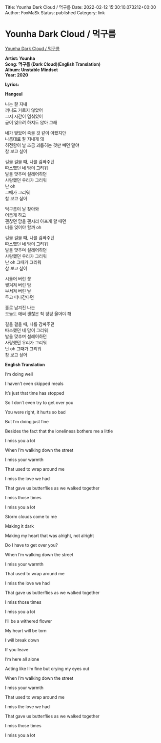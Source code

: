 Title: Younha Dark Cloud / 먹구름
Date: 2022-02-12 15:30:10.073212+00:00
Author: FoxMaSk
Status: published
Category: link


# Younha Dark Cloud / 먹구름

[Younha Dark Cloud / 먹구름](https://www.klyricsforyou.com/2020/01/younha-dark-cloud-lyrics.html)



**Artist: Younha**\
**Song: 먹구름 (Dark Cloud)(English Translation)**\
**Album: Unstable Mindset**\
**Year: 2020**

**Lyrics:**

**Hangeul**

 나는 잘 지내\
 끼니도 거르지 않았어\
 그저 시간이 멈춰있어\
 굳이 잊으려 하지도 않아 그래


 네가 맞았어 죽을 것 같이 아팠지만\
 나름대로 잘 지내게 돼\
 허전함이 날 조금 괴롭히는 것만 빼면 말야\
 참 보고 싶어 


 길을 걸을 때, 나를 감싸주던\
 따스했던 네 맘이 그리워\
 발을 맞추며 설레어하던\
 사랑했던 우리가 그리워\
 난 oh\
 그때가 그리워\
 참 보고 싶어



 먹구름이 날 찾아와\
 어둡게 하고\
 괜찮던 맘을 괜시리 아프게 할 때면\
 너를 잊어야 할까 oh


길을 걸을 때, 나를 감싸주던\
 따스했던 네 맘이 그리워\
 발을 맞추며 설레어하던\
 사랑했던 우리가 그리워\
 난 oh 그때가 그리워\
 참 보고 싶어


 시들어 버린 꽃\
 찢겨져 버린 맘\
 부서져 버린 날\
 두고 떠나간다면


 홀로 남겨진 나는\
 오늘도 애써 괜찮은 척 펑펑 울어야 해


 길을 걸을 때, 나를 감싸주던\
 따스했던 네 맘이 그리워\
 발을 맞추며 설레어하던\
 사랑했던 우리가 그리워\
 난 oh 그때가 그리워\
 참 보고 싶어


**English Translation**

 I’m doing well

 I haven’t even skipped meals

 It’s just that time has stopped

 So I don’t even try to get over you



 You were right, it hurts so bad

 But I’m doing just fine

 Besides the fact that the loneliness bothers me a little

 I miss you a lot



 When I’m walking down the street

 I miss your warmth

 That used to wrap around me

 I miss the love we had

 That gave us butterflies as we walked together

 I miss those times

 I miss you a lot



 Storm clouds come to me

 Making it dark

 Making my heart that was alright, not alright

 Do I have to get over you?



 When I’m walking down the street

 I miss your warmth

 That used to wrap around me

 I miss the love we had

 That gave us butterflies as we walked together

 I miss those times

 I miss you a lot



 I’ll be a withered flower

 My heart will be torn

 I will break down

 If you leave



 I’m here all alone

 Acting like I’m fine but crying my eyes out



 When I’m walking down the street

 I miss your warmth

 That used to wrap around me

 I miss the love we had

 That gave us butterflies as we walked together

 I miss those times

 I miss you a lot

